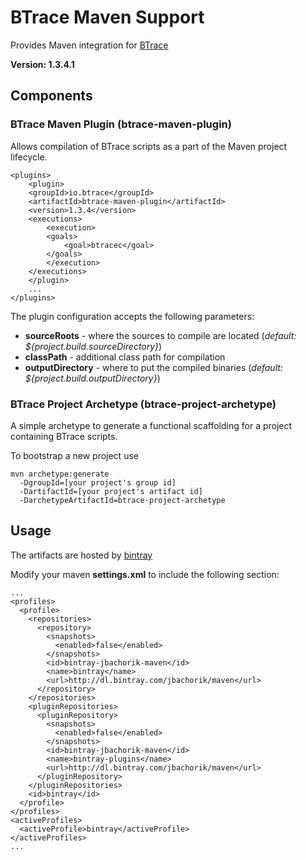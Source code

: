 # BTrace Maven Support

Provides Maven integration for [BTrace](https://github.com/jbachorik/btrace)

__Version: 1.3.4.1__


## Components

### BTrace Maven Plugin (btrace-maven-plugin)

Allows compilation of BTrace scripts as a part of the Maven project lifecycle.

```
<plugins>
    <plugin>
	<groupId>io.btrace</groupId>
	<artifactId>btrace-maven-plugin</artifactId>
	<version>1.3.4</version>
	<executions>
	    <execution>
		<goals>
		    <goal>btracec</goal>
		</goals>
	    </execution>
	</executions>
    </plugin>
    ...
</plugins>
```

The plugin configuration accepts the following parameters:
* __sourceRoots__ - where the sources to compile are located (_default: ${project.build.sourceDirectory}_)
* __classPath__ - additional class path for compilation
* __outputDirectory__ - where to put the compiled binaries (_default: ${project.build.outputDirectory}_)


### BTrace Project Archetype (btrace-project-archetype)

A simple archetype to generate a functional scaffolding for a project containing BTrace scripts.

To bootstrap a new project use

```
mvn archetype:generate
  -DgroupId=[your project's group id]
  -DartifactId=[your project's artifact id]
  -DarchetypeArtifactId=btrace-project-archetype
```

## Usage

The artifacts are hosted by [bintray](http://bintray.com)

Modify your maven __settings.xml__ to include the following section:
```
...
<profiles>
  <profile>
    <repositories>
      <repository>
        <snapshots>
          <enabled>false</enabled>
        </snapshots>
        <id>bintray-jbachorik-maven</id>
        <name>bintray</name>
        <url>http://dl.bintray.com/jbachorik/maven</url>
      </repository>
    </repositories>
    <pluginRepositories>
      <pluginRepository>
        <snapshots>
          <enabled>false</enabled>
        </snapshots>
        <id>bintray-jbachorik-maven</id>
        <name>bintray-plugins</name>
        <url>http://dl.bintray.com/jbachorik/maven</url>
      </pluginRepository>
    </pluginRepositories>
    <id>bintray</id>
  </profile>
</profiles>
<activeProfiles>
  <activeProfile>bintray</activeProfile>
</activeProfiles>
...
```
